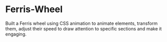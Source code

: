 # Ferris-Wheel
Built a Ferris wheel using CSS animation to animate elements, transform them, adjust their speed to draw attention to specific sections and make it engaging.

